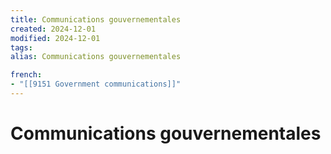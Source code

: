 ```yaml
---
title: Communications gouvernementales
created: 2024-12-01
modified: 2024-12-01
tags: 
alias: Communications gouvernementales

french:
- "[[9151 Government communications]]"
---
```

# Communications gouvernementales
